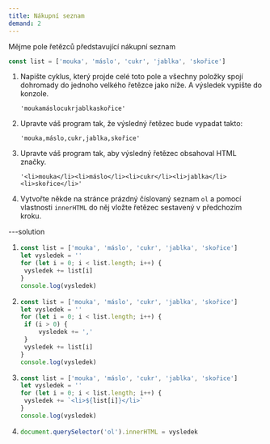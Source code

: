 ```yaml
---
title: Nákupní seznam
demand: 2
---
```


Mějme pole řetězců představující nákupní seznam

```js
const list = ['mouka', 'máslo', 'cukr', 'jablka', 'skořice']
```

1. Napište cyklus, který projde celé toto pole a všechny položky spojí dohromady do jednoho velkého řetězce jako níže. A výsledek vypište do konzole.

   ```
   'moukamáslocukrjablkaskořice'
   ```

1. Upravte váš program tak, že výsledný řetězec bude vypadat takto:

   ```
   'mouka,máslo,cukr,jablka,skořice'
   ```

1. Upravte váš program tak, aby výsledný řetězec obsahoval HTML značky.

   ```
   '<li>mouka</li><li>máslo</li><li>cukr</li><li>jablka</li><li>skořice</li>'
   ```

1. Vytvořte někde na stránce prázdný číslovaný seznam `ol` a pomocí vlastnosti `innerHTML` do něj vložte řetězec sestavený v předchozím kroku.

---solution

1. ```js
   const list = ['mouka', 'máslo', 'cukr', 'jablka', 'skořice']
   let vysledek = ''
   for (let i = 0; i < list.length; i++) {
   	vysledek += list[i]
   }
   console.log(vysledek)
   ```

1. ```js
   const list = ['mouka', 'máslo', 'cukr', 'jablka', 'skořice']
   let vysledek = ''
   for (let i = 0; i < list.length; i++) {
   	if (i > 0) {
   		vysledek += ','
   	}
   	vysledek += list[i]
   }
   console.log(vysledek)
   ```

1. ```js
   const list = ['mouka', 'máslo', 'cukr', 'jablka', 'skořice']
   let vysledek = ''
   for (let i = 0; i < list.length; i++) {
   	vysledek += `<li>${list[i]}</li>`
   }
   console.log(vysledek)
   ```

1. ```js
   document.querySelector('ol').innerHTML = vysledek
   ```
